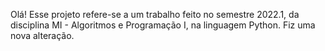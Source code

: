 Olá! Esse projeto refere-se a um trabalho feito no semestre 2022.1, da disciplina MI - Algoritmos e Programação I, na linguagem Python.
Fiz uma nova alteração.